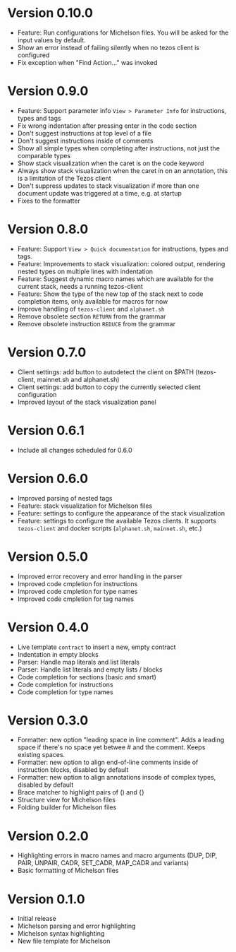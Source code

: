 # Version 0.10.0
- Feature: Run configurations for Michelson files. You will be asked for the input values by default.
- Show an error instead of failing silently when no tezos client is configured
- Fix exception when "Find Action..." was invoked

# Version 0.9.0
- Feature: Support parameter info `View > Parameter Info` for instructions, types and tags
- Fix wrong indentation after pressing enter in the code section
- Don't suggest instructions at top level of a file
- Don't suggest instructions inside of comments
- Show all simple types when completing after instructions, not just the comparable types
- Show stack visualization when the caret is on the code keyword
- Always show stack visualization when the caret in on an annotation, this is a limitation of the Tezos client
- Don't suppress updates to stack visualization if more than one document update was triggered at a time, e.g. at startup
- Fixes to the formatter

# Version 0.8.0
- Feature: Support `View > Quick documentation` for instructions, types and tags.
- Feature: Improvements to stack visualization: colored output, rendering nested types on multiple lines with indentation
- Feature: Suggest dynamic macro names which are available for the current stack, needs a running tezos-client
- Feature: Show the type of the new top of the stack next to code completion items, only available for macros for now
- Improve handling of `tezos-client` and `alphanet.sh`
- Remove obsolete section `RETURN` from the grammar
- Remove obsolete instruction `REDUCE` from the grammar

# Version 0.7.0
- Client settings: add button to autodetect the client on $PATH (tezos-client, mainnet.sh and alphanet.sh)
- Client settings: add button to copy the currently selected client configuration
- Improved layout of the stack visualization panel

# Version 0.6.1
- Include all changes scheduled for 0.6.0

# Version 0.6.0
- Improved parsing of nested tags
- Feature: stack visualization for Michelson files
- Feature: settings to configure the appearance of the stack visualization 
- Feature: settings to configure the available Tezos clients. It supports `tezos-client` and docker scripts (`alphanet.sh`, `mainnet.sh`, etc.)

# Version 0.5.0
- Improved error recovery and error handling in the parser
- Improved code cmpletion for instructions
- Improved code cmpletion for type names
- Improved code cmpletion for tag names

# Version 0.4.0
- Live template `contract` to insert a new, empty contract
- Indentation in empty blocks
- Parser: Handle map literals and list literals
- Parser: Handle list literals and empty lists / blocks
- Code completion for sections (basic and smart)
- Code completion for instructions
- Code completion for type names

# Version 0.3.0
- Formatter: new option "leading space in line comment". Adds a leading space if there's no space yet betwee # and the comment. Keeps existing spaces.
- Formatter: new option to align end-of-line comments inside of instruction blocks, disabled by default
- Formatter: new option to align annotations insode of complex types, disabled by default
- Brace matcher to highlight pairs of () and {}
- Structure view for Michelson files
- Folding builder for Michelson files

# Version 0.2.0
- Highlighting errors in macro names and macro arguments
  (DUP, DIP, PAIR, UNPAIR, CADR, SET_CADR, MAP_CADR and variants)
- Basic formatting of Michelson files

# Version 0.1.0
- Initial release
- Michelson parsing and error highlighting
- Michelson syntax highlighting
- New file template for Michelson
